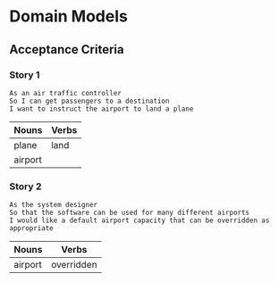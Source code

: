 # Domain Models

## Acceptance Criteria 

### Story 1 
``` 
As an air traffic controller
So I can get passengers to a destination
I want to instruct the airport to land a plane
``` 

Nouns|Verbs
---|---
plane|land
airport|

### Story 2 
```
As the system designer
So that the software can be used for many different airports
I would like a default airport capacity that can be overridden as appropriate
```

Nouns|Verbs 
---|-- 
airport|overridden 

